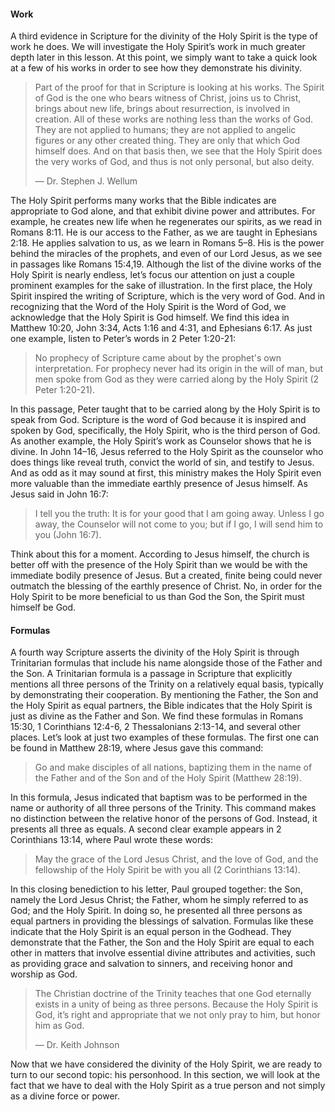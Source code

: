 #### Work

A third evidence in Scripture for the divinity of the Holy Spirit is the type of work he does. We will investigate the Holy Spirit’s work in much greater depth later in this lesson. At this point, we simply want to take a quick look at a few of his works in order to see how they demonstrate his divinity.

> Part of the proof for that in Scripture is looking at his works. The Spirit of God is the one who bears witness of Christ, joins us to Christ, brings about new life, brings about resurrection, is involved in creation. All of these works are nothing less than the works of God. They are not applied to humans; they are not applied to angelic figures or any other created thing. They are only that which God himself does. And on that basis then, we see that the Holy Spirit does the very works of God, and thus is not only personal, but also deity. 
> 
> —	Dr. Stephen J. Wellum

The Holy Spirit performs many works that the Bible indicates are appropriate to God alone, and that exhibit divine power and attributes. For example, he creates new life when he regenerates our spirits, as we read in Romans 8:11. He is our access to the Father, as we are taught in Ephesians 2:18. He applies salvation to us, as we learn in Romans 5–8. His is the power behind the miracles of the prophets, and even of our Lord Jesus, as we see in passages like Romans 15:4,19. Although the list of the divine works of the Holy Spirit is nearly endless, let’s focus our attention on just a couple prominent examples for the sake of illustration.
In the first place, the Holy Spirit inspired the writing of Scripture, which is the very word of God. And in recognizing that the Word of the Holy Spirit is the Word of God, we acknowledge that the Holy Spirit is God himself. We find this idea in Matthew 10:20, John 3:34, Acts 1:16 and 4:31, and Ephesians 6:17. As just one example, listen to Peter’s words in 2 Peter 1:20-21:

> No prophecy of Scripture came about by the prophet's own interpretation. For prophecy never had its origin in the will of man, but men spoke from God as they were carried along by the Holy Spirit (2 Peter 1:20-21).

In this passage, Peter taught that to be carried along by the Holy Spirit is to speak from God. Scripture is the word of God because it is inspired and spoken by God, specifically, the Holy Spirit, who is the third person of God.
As another example, the Holy Spirit’s work as Counselor shows that he is divine. In John 14–16, Jesus referred to the Holy Spirit as the counselor who does things like reveal truth, convict the world of sin, and testify to Jesus. And as odd as it may sound at first, this ministry makes the Holy Spirit even more valuable than the immediate earthly presence of Jesus himself. As Jesus said in John 16:7:

> I tell you the truth: It is for your good that I am going away. Unless I go away, the Counselor will not come to you; but if I go, I will send him to you (John 16:7).

Think about this for a moment. According to Jesus himself, the church is better off with the presence of the Holy Spirit than we would be with the immediate bodily presence of Jesus. But a created, finite being could never outmatch the blessing of the earthly presence of Christ. No, in order for the Holy Spirit to be more beneficial to us than God the Son, the Spirit must himself be God.


#### Formulas

A fourth way Scripture asserts the divinity of the Holy Spirit is through Trinitarian formulas that include his name alongside those of the Father and the Son.
A Trinitarian formula is a passage in Scripture that explicitly mentions all three persons of the Trinity on a relatively equal basis, typically by demonstrating their cooperation. By mentioning the Father, the Son and the Holy Spirit as equal partners, the Bible indicates that the Holy Spirit is just as divine as the Father and Son. We find these formulas in Romans 15:30, 1 Corinthians 12:4-6, 2 Thessalonians 2:13-14, and several other places. Let’s look at just two examples of these formulas.
The first one can be found in Matthew 28:19, where Jesus gave this command:

> Go and make disciples of all nations, baptizing them in the name of the Father and of the Son and of the Holy Spirit (Matthew 28:19).

In this formula, Jesus indicated that baptism was to be performed in the name or authority of all three persons of the Trinity. This command makes no distinction between the relative honor of the persons of God. Instead, it presents all three as equals.
A second clear example appears in 2 Corinthians 13:14, where Paul wrote these words:

> May the grace of the Lord Jesus Christ, and the love of God, and the fellowship of the Holy Spirit be with you all (2 Corinthians 13:14).

In this closing benediction to his letter, Paul grouped together: the Son, namely the Lord Jesus Christ; the Father, whom he simply referred to as God; and the Holy Spirit. In doing so, he presented all three persons as equal partners in providing the blessings of salvation.
Formulas like these indicate that the Holy Spirit is an equal person in the Godhead. They demonstrate that the Father, the Son and the Holy Spirit are equal to each other in matters that involve essential divine attributes and activities, such as providing grace and salvation to sinners, and receiving honor and worship as God.

> The Christian doctrine of the Trinity teaches that one God eternally exists in a unity of being as three persons. Because the Holy Spirit is God, it’s right and appropriate that we not only pray to him, but honor him as God. 
> 
> —	Dr. Keith Johnson

Now that we have considered the divinity of the Holy Spirit, we are ready to turn to our second topic: his personhood. In this section, we will look at the fact that we have to deal with the Holy Spirit as a true person and not simply as a divine force or power.
